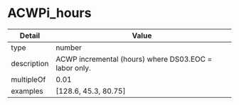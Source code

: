 # ACWPi_hours
| Detail | Value |
| ------ | ----- |
| type | number |
| description | ACWP incremental (hours) where DS03.EOC = labor only. |
| multipleOf | 0.01 |
| examples | [128.6, 45.3, 80.75] |
